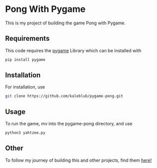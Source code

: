 # Pong With Pygame

This is my project of building the game Pong with Pygame.

## Requirements
This code requires the [pygame](https://www.pygame.org/docs/) Library which can be installed with
```bash
pip install pygame
```
## Installation
For installation, use
```bash
git clone https://github.com/kaleblub/pygame-pong.git
```
## Usage
To run the game, mv into the pygame-pong directory, and use
```bash
python3 yahtzee.py
```

## Other
To follow my journey of building this and other projects, find them [here!](https://kaleblub.github.io/blog)
